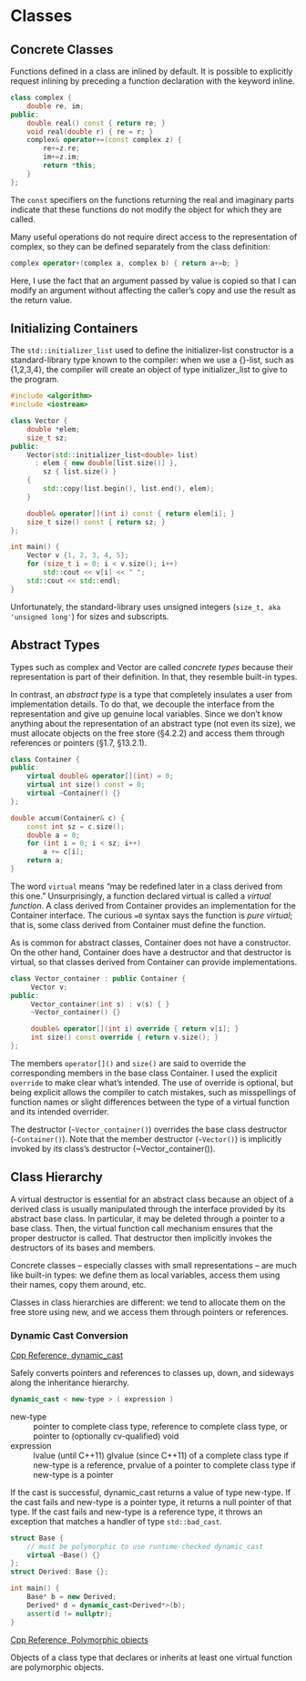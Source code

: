 # Classes
## Concrete Classes
Functions defined in a class are inlined by default. It is possible to explicitly request inlining by preceding a function declaration with the keyword inline.

```C++
class complex {
    double re, im;
public:
    double real() const { return re; }
    void real(double r) { re = r; }
    complex& operator+=(const complex z) {
        re+=z.re;
        im+=z.im;
        return *this;
    }
};
```

The ```const``` specifiers on the functions returning the real and imaginary parts indicate that these functions do not modify the object for which they are called.

Many useful operations do not require direct access to the representation of complex, so they can be defined separately from the class definition:
```C++
complex operator+(complex a, complex b) { return a+=b; }
```

Here, I use the fact that an argument passed by value is copied so that I can modify an argument without affecting the caller’s copy and use the result as the return value.

## Initializing Containers
The ```std::initializer_list``` used to define the initializer-list constructor is a standard-library type known to the compiler: when we use a {}-list, such as {1,2,3,4}, the compiler will create an object of type initializer_list to give to the program.

```c++
#include <algorithm>
#include <iostream>

class Vector {
    double *elem;
    size_t sz;
public:
    Vector(std::initializer_list<double> list)
      : elem { new double[list.size()] },
        sz { list.size() }
    {
        std::copy(list.begin(), list.end(), elem);
    }

    double& operator[](int i) const { return elem[i]; }
    size_t size() const { return sz; }
};

int main() {
    Vector v {1, 2, 3, 4, 5};
    for (size_t i = 0; i < v.size(); i++)
        std::cout << v[i] << " ";
    std::cout << std::endl;
}
```

Unfortunately, the standard-library uses unsigned integers (```size_t, aka 'unsigned long'```) for sizes and subscripts.

## Abstract Types
Types such as complex and Vector are called *concrete types* because their representation is part of their definition. In that, they resemble built-in types.

In contrast, an *abstract type* is a type that completely insulates a user from implementation details. To do that, we decouple the interface from the representation and give up genuine local variables. Since we don’t know anything about the representation of an abstract type (not even its size), we must allocate objects on the free store (§4.2.2) and access them through references or pointers (§1.7, §13.2.1).

```c++
class Container {
public:
    virtual double& operator[](int) = 0;
    virtual int size() const = 0;
    virtual ~Container() {}
};

double accum(Container& c) {
    const int sz = c.size();
    double a = 0;
    for (int i = 0; i < sz; i++)
        a += c[i];
    return a;
}
```

The word ```virtual``` means “may be redefined later in a class derived from this one.”
Unsurprisingly, a function declared virtual is called a *virtual function*. A class derived from Container provides an implementation for the Container interface. The curious ```=0``` syntax says the function is *pure virtual*; that is, some class derived from Container must define the function.

As is common for abstract classes, Container does not have a constructor. On the other hand, Container does have a destructor and that destructor is virtual, so that classes derived from Container can provide implementations.

```c++
class Vector_container : public Container {
     Vector v;
public:
     Vector_container(int s) : v(s) { }
     ~Vector_container() {}

     double& operator[](int i) override { return v[i]; }
     int size() const override { return v.size(); }
};
```

The members ```operator[]()``` and ```size()``` are said to override the corresponding members in the base class Container. I used the explicit ```override``` to make clear what’s intended. The use of override is optional, but being explicit allows the compiler to catch mistakes, such as misspellings of function names or slight differences between the type of a virtual function and its intended overrider.

The destructor (```~Vector_container()```) overrides the base class destructor (```~Container()```). Note that the member destructor (```~Vector()```) is implicitly invoked by its class’s destructor (~Vector_container()).

## Class Hierarchy

A virtual destructor is essential for an abstract class because an object of a derived class is usually manipulated through the interface provided by its abstract base class. In particular, it may be deleted through a pointer to a base class. Then, the virtual function call mechanism ensures that the proper destructor is called. That destructor then implicitly invokes the destructors of its bases and members.

Concrete classes – especially classes with small representations – are much like built-in types: we define them as local variables, access them using their names, copy them around, etc.

Classes in class hierarchies are different: we tend to allocate them on the free store using new, and we access them through pointers or references.

### Dynamic Cast Conversion
[Cpp Reference, dynamic_cast](https://en.cppreference.com/w/cpp/language/dynamic_cast)

Safely converts pointers and references to classes up, down, and sideways along the inheritance hierarchy.

```c++
dynamic_cast < new-type > ( expression )
```
<dl>
<dt>new-type</dt>
<dd>pointer to complete class type, reference to complete class type, or pointer to (optionally cv-qualified) void</dd>
<dt>expression</dt>
<dd>lvalue (until C++11) glvalue (since C++11) of a complete class type if new-type is a reference, prvalue of a pointer to complete class type if new-type is a pointer</dd>
</dl>

If the cast is successful, dynamic_cast returns a value of type new-type. If the cast fails and new-type is a pointer type, it returns a null pointer of that type. If the cast fails and new-type is a reference type, it throws an exception that matches a handler of type ```std::bad_cast```.

```c++
struct Base {
    // must be polymorphic to use runtime-checked dynamic_cast
    virtual ~Base() {}
};
struct Derived: Base {};

int main() {
    Base* b = new Derived;
    Derived* d = dynamic_cast<Derived*>(b);
    assert(d != nullptr);
}
```

[Cpp Reference, Polymorphic objects](https://en.cppreference.com/w/cpp/language/object#Polymorphic_objects)

Objects of a class type that declares or inherits at least one virtual function are polymorphic objects.
